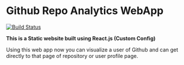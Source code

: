 # Github Repo Analytics WebApp

[![Build Status](https://www.travis-ci.com/mdirshaddev/Repogit.svg?branch=main)](https://www.travis-ci.com/mdirshaddev/Repogit)

**This is a Static website built using React.js (Custom Config)**

Using this web app now you can visualize a user of Github and can get directly to that page of repository or user profile page.